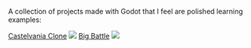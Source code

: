 A collection of projects made with Godot that I feel are polished learning examples:

[Castelvania Clone](https://github.com/Algorithmus/CastlevaniaClone)
![](http://www.godotengine.org/attachments/872/cc-screenshot.jpg)
[Big Battle](http://www.godotengine.org/topics/10555)
![](http://rghost.ru/6fl9CSfvV/image.png)
